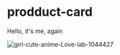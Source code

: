 # prodduct-card
Hello, it's me, again



![girl-cute-anime-Love-lab-1044427](https://github.com/jix-oscar-rodriguez/prodduct-card/assets/127907655/dd4b16f9-4caf-4767-b1c8-268e22b7a645)
